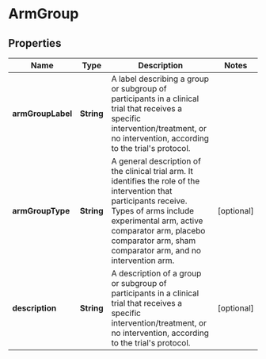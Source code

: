 # ArmGroup

## Properties
Name | Type | Description | Notes
------------ | ------------- | ------------- | -------------
**armGroupLabel** | **String** | A label describing a group or subgroup of participants in a clinical trial that receives a specific intervention/treatment, or no intervention, according to the trial&#x27;s protocol. | 
**armGroupType** | **String** | A general description of the clinical trial arm. It identifies the role of the intervention that participants receive. Types of arms include experimental arm, active comparator arm, placebo comparator arm, sham comparator arm, and no intervention arm. |  [optional]
**description** | **String** | A description of a group or subgroup of participants in a clinical trial that receives a specific intervention/treatment, or no intervention, according to the trial&#x27;s protocol. |  [optional]
